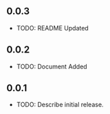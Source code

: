 ## 0.0.3
* TODO: README Updated

## 0.0.2
* TODO: Document Added

## 0.0.1
* TODO: Describe initial release.
